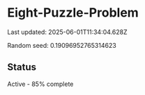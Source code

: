 # Eight-Puzzle-Problem

Last updated: 2025-06-01T11:34:04.628Z

Random seed: 0.19096952765314623

## Status

Active - 85% complete